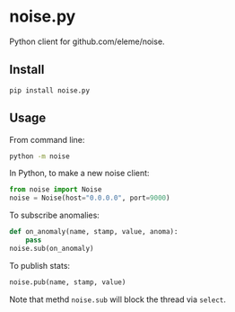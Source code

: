 noise.py
========

Python client for github.com/eleme/noise.

Install
-------

    pip install noise.py

Usage
-----

From command line:

```bash
python -m noise
```

In Python, to make a new noise client:

```python
from noise import Noise
noise = Noise(host="0.0.0.0", port=9000)
```

To subscribe anomalies:

```python
def on_anomaly(name, stamp, value, anoma):
    pass
noise.sub(on_anomaly)
```

To publish stats:

```python
noise.pub(name, stamp, value)
```

Note that methd `noise.sub` will block the thread via `select`.
